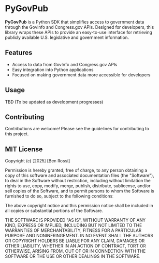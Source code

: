 # PyGovPub

**PyGovPub** is a Python SDK that simplifies access to government data through the GovInfo and Congress.gov APIs. Designed for developers, this library wraps these APIs to provide an easy-to-use interface for retrieving publicly available U.S. legislative and government information.

## Features
- Access to data from GovInfo and Congress.gov APIs
- Easy integration into Python applications
- Focused on making government data more accessible for developers

## Usage
TBD (To be updated as development progresses)

## Contributing
Contributions are welcome! Please see the guidelines for contributing to this project.

## MIT License

Copyright (c) [2025] [Ben Rossi]

Permission is hereby granted, free of charge, to any person obtaining a copy
of this software and associated documentation files (the "Software"), to deal
in the Software without restriction, including without limitation the rights
to use, copy, modify, merge, publish, distribute, sublicense, and/or sell
copies of the Software, and to permit persons to whom the Software is
furnished to do so, subject to the following conditions:

The above copyright notice and this permission notice shall be included in all
copies or substantial portions of the Software.

THE SOFTWARE IS PROVIDED "AS IS", WITHOUT WARRANTY OF ANY KIND, EXPRESS OR
IMPLIED, INCLUDING BUT NOT LIMITED TO THE WARRANTIES OF MERCHANTABILITY,
FITNESS FOR A PARTICULAR PURPOSE AND NONINFRINGEMENT. IN NO EVENT SHALL THE
AUTHORS OR COPYRIGHT HOLDERS BE LIABLE FOR ANY CLAIM, DAMAGES OR OTHER
LIABILITY, WHETHER IN AN ACTION OF CONTRACT, TORT OR OTHERWISE, ARISING FROM,
OUT OF OR IN CONNECTION WITH THE SOFTWARE OR THE USE OR OTHER DEALINGS IN THE
SOFTWARE.
